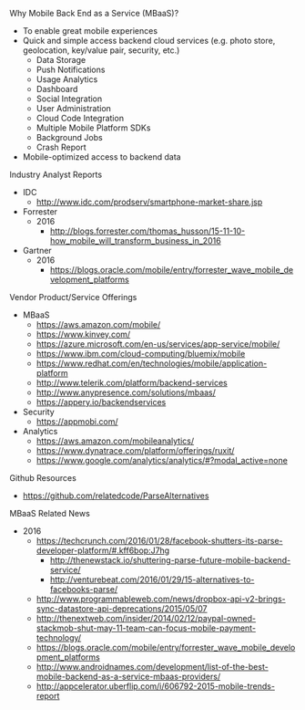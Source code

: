
Why Mobile Back End as a Service (MBaaS)?
* To enable great mobile experiences
* Quick and simple access backend cloud services (e.g. photo store, geolocation, key/value pair, security, etc.)
  * Data Storage
  * Push Notifications
  * Usage Analytics
  * Dashboard
  * Social Integration
  * User Administration
  * Cloud Code Integration
  * Multiple Mobile Platform SDKs
  * Background Jobs
  * Crash Report
* Mobile-optimized access to backend data


Industry Analyst Reports
* IDC
  * http://www.idc.com/prodserv/smartphone-market-share.jsp
* Forrester
  * 2016
    * http://blogs.forrester.com/thomas_husson/15-11-10-how_mobile_will_transform_business_in_2016
* Gartner
  * 2016
    * https://blogs.oracle.com/mobile/entry/forrester_wave_mobile_development_platforms



Vendor Product/Service Offerings
* MBaaS
  * https://aws.amazon.com/mobile/
  * https://www.kinvey.com/
  * https://azure.microsoft.com/en-us/services/app-service/mobile/
  * https://www.ibm.com/cloud-computing/bluemix/mobile
  * https://www.redhat.com/en/technologies/mobile/application-platform
  * http://www.telerik.com/platform/backend-services
  * http://www.anypresence.com/solutions/mbaas/
  * https://appery.io/backendservices
* Security
  * https://appmobi.com/
* Analytics
  * https://aws.amazon.com/mobileanalytics/
  * https://www.dynatrace.com/platform/offerings/ruxit/
  * https://www.google.com/analytics/analytics/#?modal_active=none



Github Resources
* https://github.com/relatedcode/ParseAlternatives



MBaaS Related News
* 2016
  * https://techcrunch.com/2016/01/28/facebook-shutters-its-parse-developer-platform/#.kff6bop:J7hg
    * http://thenewstack.io/shuttering-parse-future-mobile-backend-service/
    * http://venturebeat.com/2016/01/29/15-alternatives-to-facebooks-parse/
  * http://www.programmableweb.com/news/dropbox-api-v2-brings-sync-datastore-api-deprecations/2015/05/07
  * http://thenextweb.com/insider/2014/02/12/paypal-owned-stackmob-shut-may-11-team-can-focus-mobile-payment-technology/
  * https://blogs.oracle.com/mobile/entry/forrester_wave_mobile_development_platforms
  * http://www.androidnames.com/development/list-of-the-best-mobile-backend-as-a-service-mbaas-providers/
  * http://appcelerator.uberflip.com/i/606792-2015-mobile-trends-report


